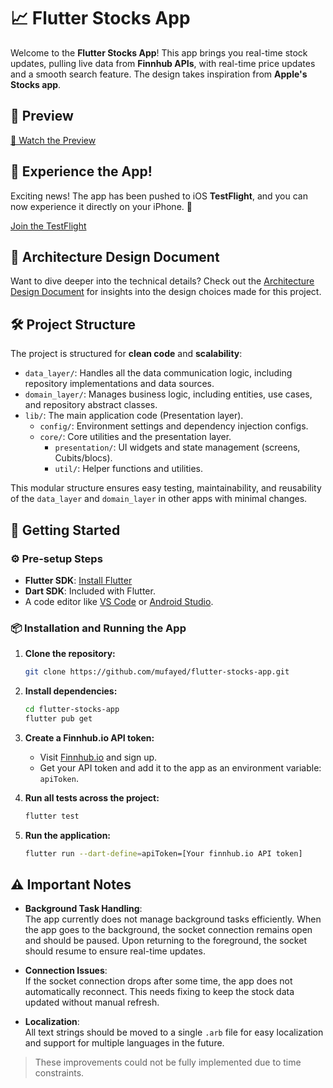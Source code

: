 # 📈 Flutter Stocks App

Welcome to the **Flutter Stocks App**! This app brings you real-time stock updates, pulling live data from **Finnhub APIs**, with real-time price updates and a smooth search feature. The design takes inspiration from **Apple's Stocks app**.

## 🎥 Preview

[👀 Watch the Preview](https://drive.google.com/file/d/1VwJ7D-u9kdgrD6Ru3yjGyi3jVMqZp61M/view?usp=sharing)

## 🚀 Experience the App!

Exciting news! The app has been pushed to iOS **TestFlight**, and you can now experience it directly on your iPhone. 📱

[Join the TestFlight](https://testflight.apple.com/join/hs89kU7P)

## 📄 Architecture Design Document

Want to dive deeper into the technical details? Check out the [Architecture Design Document](https://drive.google.com/file/d/1T0B4RApH-NVkK5Mlsmc8D0RuN_ixaxIi/view?usp=sharing) for insights into the design choices made for this project.

## 🛠 Project Structure

The project is structured for **clean code** and **scalability**:

- `data_layer/`: Handles all the data communication logic, including repository implementations and data sources.
- `domain_layer/`: Manages business logic, including entities, use cases, and repository abstract classes.
- `lib/`: The main application code (Presentation layer).
    - `config/`: Environment settings and dependency injection configs.
    - `core/`: Core utilities and the presentation layer.
        - `presentation/`: UI widgets and state management (screens, Cubits/blocs).
        - `util/`: Helper functions and utilities.

This modular structure ensures easy testing, maintainability, and reusability of the `data_layer` and `domain_layer` in other apps with minimal changes.

## 🚀 Getting Started

### ⚙️ Pre-setup Steps

- **Flutter SDK**: [Install Flutter](https://flutter.dev/docs/get-started/install)
- **Dart SDK**: Included with Flutter.
- A code editor like [VS Code](https://code.visualstudio.com/) or [Android Studio](https://developer.android.com/studio).

### 📦 Installation and Running the App

1. **Clone the repository:**

    ```bash
    git clone https://github.com/mufayed/flutter-stocks-app.git
    ```

2. **Install dependencies:**

    ```bash
    cd flutter-stocks-app
    flutter pub get
    ```

3. **Create a Finnhub.io API token:**

    - Visit [Finnhub.io](https://finnhub.io/) and sign up.
    - Get your API token and add it to the app as an environment variable: `apiToken`.

4. **Run all tests across the project:**

    ```bash
    flutter test
    ```

5. **Run the application:**

    ```bash
    flutter run --dart-define=apiToken=[Your finnhub.io API token]
    ```

## ⚠️ Important Notes

- **Background Task Handling**:  
  The app currently does not manage background tasks efficiently. When the app goes to the background, the socket connection remains open and should be paused. Upon returning to the foreground, the socket should resume to ensure real-time updates.

- **Connection Issues**:  
  If the socket connection drops after some time, the app does not automatically reconnect. This needs fixing to keep the stock data updated without manual refresh.

- **Localization**:  
  All text strings should be moved to a single `.arb` file for easy localization and support for multiple languages in the future.

> These improvements could not be fully implemented due to time constraints.
